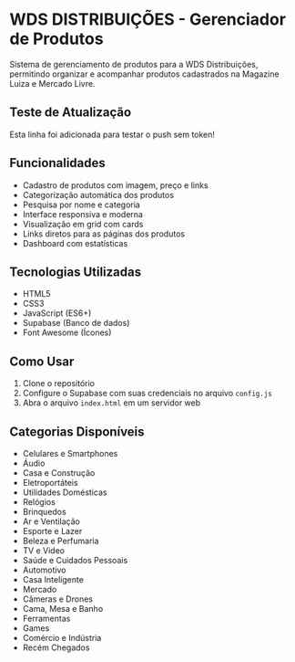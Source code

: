 # WDS DISTRIBUIÇÕES - Gerenciador de Produtos

Sistema de gerenciamento de produtos para a WDS Distribuições, permitindo organizar e acompanhar produtos cadastrados na Magazine Luiza e Mercado Livre.

## Teste de Atualização
Esta linha foi adicionada para testar o push sem token!

## Funcionalidades

- Cadastro de produtos com imagem, preço e links
- Categorização automática dos produtos
- Pesquisa por nome e categoria
- Interface responsiva e moderna
- Visualização em grid com cards
- Links diretos para as páginas dos produtos
- Dashboard com estatísticas

## Tecnologias Utilizadas

- HTML5
- CSS3
- JavaScript (ES6+)
- Supabase (Banco de dados)
- Font Awesome (Ícones)

## Como Usar

1. Clone o repositório
2. Configure o Supabase com suas credenciais no arquivo `config.js`
3. Abra o arquivo `index.html` em um servidor web

## Categorias Disponíveis

- Celulares e Smartphones
- Áudio
- Casa e Construção
- Eletroportáteis
- Utilidades Domésticas
- Relógios
- Brinquedos
- Ar e Ventilação
- Esporte e Lazer
- Beleza e Perfumaria
- TV e Video
- Saúde e Cuidados Pessoais
- Automotivo
- Casa Inteligente
- Mercado
- Câmeras e Drones
- Cama, Mesa e Banho
- Ferramentas
- Games
- Comércio e Indústria
- Recém Chegados 